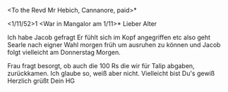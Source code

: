 <To the Revd Mr Hebich, Cannanore, paid>*

 <1/11/52>1
 <War in Mangalor am 1/11>*
Lieber Alter

Ich habe Jacob gefragt Er fühlt sich im Kopf angegriffen etc also geht Searle nach eigner Wahl morgen früh um ausruhen zu können und Jacob folgt vielleicht am Donnerstag Morgen.

Frau fragt besorgt, ob auch die 100 Rs die wir für Talip abgaben, zurückkamen. Ich glaube so, weiß aber nicht. Vielleicht bist Du's gewiß  Herzlich grüßt
 Dein HG

